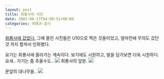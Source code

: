 ```yaml
---
layout: post
title: 회룡사의 사진
date: 2003-08-17T04:00:51+00:00
categories: 여행과-음식
---
```

<a href="http://jinto.pe.kr/33">회룡사에 갔었다.</a> 그때 올린 사진들은 U10으로 찍은 것들이었고, 얼마전에 무의도 갔던 것 까지 합쳐서 인화했다.

요기는 회룡사에 올라가는 계속이다. 보기에도 시원하고, 발을 담가보면 더욱 시원하다. 요새.. 가기는 좀 추울수도..
<img src="http://jinto.pe.kr/photo/11110.jpg" />
회룡사의 앞문.
<img src="/photo/11111.jpg" />

문앞의 대나무들..
<img src="/photo/11112.jpg" />
